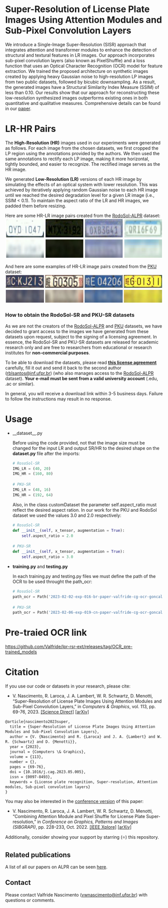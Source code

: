 # Super-Resolution of License Plate Images Using Attention Modules and Sub-Pixel Convolution Layers

We introduce a Single-Image Super-Resolution (SISR) approach that integrates attention and transformer modules to enhance the detection of structural and textural features in LR images. Our approach incorporates sub-pixel convolution layers (also known as PixelShuffle) and a loss function that uses an Optical Character Recognition (OCR) model for feature extraction. We trained the proposed architecture on synthetic images created by applying heavy Gaussian noise to high-resolution LP images from two public datasets, followed by bicubic downsampling. As a result, the generated images have a Structural Similarity Index Measure (SSIM) of less than 0.10. Our results show that our approach for reconstructing these low-resolution synthesized images outperforms existing ones in both quantitative and qualitative measures. Comprehensive details can be found in our [paper](https://doi.org/10.1016/j.cag.2023.05.005).

# LR-HR Pairs

The **High-Resolution (HR)** images used in our experiments were generated as follows. For each image from the chosen datasets, we first cropped the LP region using the annotations provided by the authors. We then used the same annotations to rectify each LP image, making it more horizontal, tightly bounded, and easier to recognize. The rectified image serves as the HR image.

We generated **Low-Resolution (LR)** versions of each HR image by simulating the effects of an optical system with lower resolution. This was achieved by iteratively applying random Gaussian noise to each HR image until we reached the desired degradation level for a given LR image (i.e., SSIM < 0.1). To maintain the aspect ratio of the LR and HR images, we padded them before resizing.

Here are some HR-LR image pairs created from the [RodoSol-ALPR](https://github.com/raysonlaroca/rodosol-alpr-dataset) dataset:
<img src="./Media/image2.png" width="600"/>

And here are some examples of HR-LR image pairs created from the [PKU](https://github.com/ofeeler/LPR) dataset:
<img src="./Media/image.png" width="600"/>

### How to obtain the RodoSol-SR and PKU-SR datasets

As we are not the creators of the [RodoSol-ALPR](https://github.com/raysonlaroca/rodosol-alpr-dataset) and [PKU](https://github.com/ofeeler/LPR) datasets, we have decided to grant access to the images we have generated from these datasets upon request, subject to the signing of a licensing agreement. In essence, the RodoSol-SR and PKU-SR datasets are released for academic research only and are free to researchers from educational or research institutes for **non-commercial purposes**.

To be able to download the datasets, please read [**this license agreement**](./Media/license-agreement.pdf) carefully, fill it out and send it back to the second author ([rblsantos@inf.ufpr.br](mailto:rblsantos@inf.ufpr.br)) (who also manages access to the [RodoSol-ALPR](https://github.com/raysonlaroca/rodosol-alpr-dataset) dataset). **Your e-mail must be sent from a valid university account** (.edu, .ac or similar).

In general, you will receive a download link within 3-5 business days. Failure to follow the instructions may result in no response.

# Usage

- \_\_dataset\_\_.py

    Before using the code provided, not that the image size must be changed for the input LR and output SR/HR to the desired shape on the __dataset.py__ file after the imports:

    ```python
    # RosoSol-SR
    IMG_LR = (40, 20)
    IMG_HR = (160, 80)
    
    # PKU-SR
    IMG_LR = (48, 16)
    IMG_HR = (192, 64)
    ```
    Also, in the class customDataset the parameter self.aspect_ratio must reflect the desired aspect ration. In our work for the PKU and RodoSol dataset we used the values 3.0 and 2.0     respectively:
 
    ```python
    # RosoSol-SR
    def __init__(self, x_tensor, augmentation = True):
        self.aspect_ratio = 2.0

    # PKU-SR
    def __init__(self, x_tensor, augmentation = True):
        self.aspect_ratio = 3.0
    ```
- __training.py__ and __testing.py__

    In each training.py and testing.py files we must define the path of the OCR to be used throught the path_ocr:
 
    ```python
    # RosoSol-SR
    path_ocr = Path('2023-02-02-exp-016-br-paper-valfride-cg-ocr-goncalves2018realtime-original-120-60-adam-batch64-pat7')
    
    # PKU-SR
    path_ocr = Path('2023-02-06-exp-019-cn-paper-valfride-cg-ocr-goncalves2018realtime-original-120-40-adam-batch64-pat7')
    ```
# Pre-traied OCR link
https://github.com/Valfride/lpr-rsr-ext/releases/tag/OCR_pre-trained_models
# Citation

If you use our code or datasets in your research, please cite:
* V. Nascimento, R. Laroca, J. A. Lambert, W. R. Schwartz, D. Menotti, “Super-Resolution of License Plate Images Using Attention Modules and Sub-Pixel Convolution Layers,” in *Computers & Graphics*, vol. 113, pp. 69-76, 2023. [[Science Direct]](https://doi.org/10.1016/j.cag.2023.05.005) [[arXiv]](https://arxiv.org/abs/2305.17313)

```
@article{nascimento2023super,
  title = {Super-Resolution of License Plate Images Using Attention Modules and Sub-Pixel Convolution Layers},
  author = {V. {Nascimento} and R. {Laroca} and J. A. {Lambert} and W. R. {Schwartz} and D. {Menotti}},
  year = {2023},
  journal = {Computers \& Graphics},
  volume = {113},
  number = {},
  pages = {69-76},
  doi = {10.1016/j.cag.2023.05.005},
  issn = {0097-8493},
  keywords = {License plate recognition, Super-resolution, Attention modules, Sub-pixel convolution layers}
}
```

You may also be interested in the [conference version](https://github.com/valfride/lpr-rsr/) of this paper:
* V. Nascimento, R. Laroca, J. A. Lambert, W. R. Schwartz, D. Menotti, “Combining Attention Module and Pixel Shuffle for License Plate Super-resolution,” in *Conference on Graphics, Patterns and Images (SIBGRAPI)*, pp. 228-233, Oct. 2022. [[IEEE Xplore]](https://doi.org/10.1109/SIBGRAPI55357.2022.9991753) [[arXiv]](https://arxiv.org/abs/2210.16836)

Additionally, consider showing your support by starring (:star:) this repository.

## Related publications

A list of all our papers on ALPR can be seen [here](https://scholar.google.com/scholar?hl=pt-BR&as_sdt=0%2C5&as_ylo=2018&q=allintitle%3A+plate+OR+license+OR+vehicle+author%3A%22David+Menotti%22&btnG=).

## Contact

Please contact Valfride Nascimento ([vwnascimento@inf.ufpr.br](mailto:vwnascimento@inf.ufpr.br)) with questions or comments.

